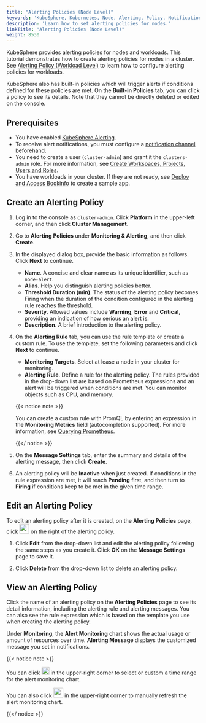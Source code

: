 ```yaml
---
title: "Alerting Policies (Node Level)"
keywords: 'KubeSphere, Kubernetes, Node, Alerting, Policy, Notification'
description: 'Learn how to set alerting policies for nodes.'
linkTitle: "Alerting Policies (Node Level)"
weight: 8530
---
```


KubeSphere provides alerting policies for nodes and workloads. This tutorial demonstrates how to create alerting policies for nodes in a cluster. See [Alerting Policy (Workload Level)](../../../project-user-guide/alerting/alerting-policy/) to learn how to configure alerting policies for workloads.

KubeSphere also has built-in policies which will trigger alerts if conditions defined for these policies are met. On the **Built-in Policies** tab, you can click a policy to see its details. Note that they cannot be directly deleted or edited on the console.

## Prerequisites

- You have enabled [KubeSphere Alerting](../../../pluggable-components/alerting/).
- To receive alert notifications, you must configure a [notification channel](../../../cluster-administration/platform-settings/notification-management/configure-email/) beforehand.
- You need to create a user (`cluster-admin`) and grant it the `clusters-admin` role. For more information, see [Create Workspaces, Projects, Users and Roles](../../../quick-start/create-workspace-and-project/#step-4-create-a-role).
- You have workloads in your cluster. If they are not ready, see [Deploy and Access Bookinfo](../../../quick-start/deploy-bookinfo-to-k8s/) to create a sample app.

## Create an Alerting Policy

1. Log in to the console as `cluster-admin`. Click **Platform** in the upper-left corner, and then click **Cluster Management**.

2. Go to **Alerting Policies** under **Monitoring & Alerting**, and then click **Create**.

3. In the displayed dialog box, provide the basic information as follows. Click **Next** to continue.

   - **Name**. A concise and clear name as its unique identifier, such as `node-alert`.
   - **Alias**. Help you distinguish alerting policies better.
   - **Threshold Duration (min)**. The status of the alerting policy becomes Firing when the duration of the condition configured in the alerting rule reaches the threshold.
   - **Severity**. Allowed values include **Warning**, **Error** and **Critical**, providing an indication of how serious an alert is.
   - **Description**. A brief introduction to the alerting policy.

4. On the **Alerting Rule** tab, you can use the rule template or create a custom rule. To use the template, set the following parameters and click **Next** to continue.

   - **Monitoring Targets**. Select at lease a node in your cluster for monitoring.
   - **Alerting Rule**. Define a rule for the alerting policy. The rules provided in the drop-down list are based on Prometheus expressions and an alert will be triggered when conditions are met. You can monitor objects such as CPU, and memory.

   {{< notice note >}}

   You can create a custom rule with PromQL by entering an expression in the **Monitoring Metrics** field (autocompletion supported). For more information, see [Querying Prometheus](https://prometheus.io/docs/prometheus/latest/querying/basics/). 

   {{</ notice >}} 

5. On the **Message Settings** tab, enter the summary and details of the alerting message, then click **Create**.

6. An alerting policy will be **Inactive** when just created. If conditions in the rule expression are met, it will reach **Pending** first, and then turn to **Firing** if conditions keep to be met in the given time range.

## Edit an Alerting Policy

To edit an alerting policy after it is created, on the **Alerting Policies** page, click <img src="/images/docs/cluster-administration/cluster-wide-alerting-and-notification/alerting-policies-node-level/edit-policy.png" height="25px"> on the right of the alerting policy.

1. Click **Edit** from the drop-down list and edit the alerting policy following the same steps as you create it. Click **OK** on the **Message Settings** page to save it.

2. Click **Delete** from the drop-down list to delete an alerting policy.

## View an Alerting Policy

Click the name of an alerting policy on the **Alerting Policies** page to see its detail information, including the alerting rule and alerting messages. You can also see the rule expression which is based on the template you use when creating the alerting policy.

Under **Monitoring**, the **Alert Monitoring** chart shows the actual usage or amount of resources over time. **Alerting Message** displays the customized message you set in notifications.

{{< notice note >}}

You can click <img src="/images/docs/cluster-administration/cluster-wide-alerting-and-notification/alerting-policies-node-level/drop-down-list.png" width='20' /> in the upper-right corner to select or custom a time range for the alert monitoring chart.

You can also click <img src="/images/docs/zh-cn/cluster-administration/cluster-wide-alerting-and-notification/alerting-policy-node-level/refresh.png" width='25' /> in the upper-right corner to manually refresh the alert monitoring chart.

{{</ notice >}}
